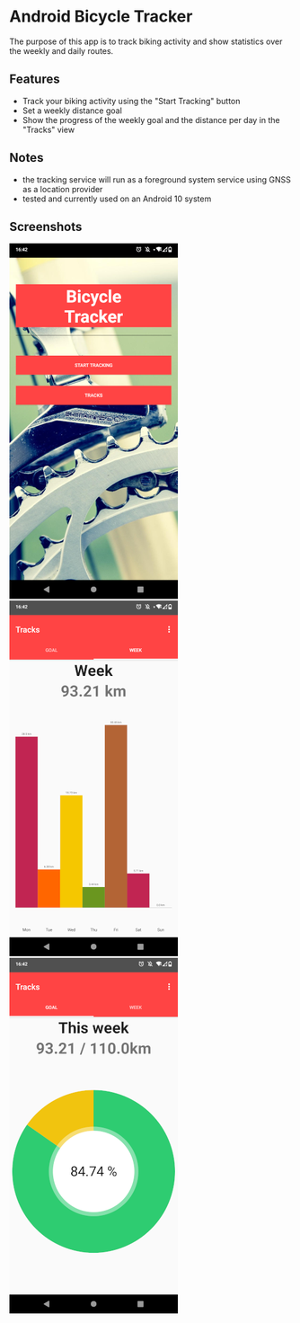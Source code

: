# Android Bicycle Tracker

The purpose of this app is to track biking activity and show statistics over the weekly and daily routes.

## Features
* Track your biking activity using the "Start Tracking" button
* Set a weekly distance goal
* Show the progress of the weekly goal and the distance per day in the "Tracks" view

## Notes
* the tracking service will run as a foreground system service using GNSS as a location provider
* tested and currently used on an Android 10 system


## Screenshots
![alt text](img/home.png) ![alt text](img/tracks_week.png) ![alt text](img/tracks_goal.png)
